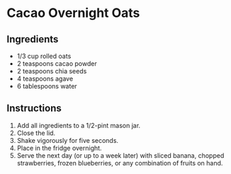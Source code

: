 # Cacao Overnight Oats

## Ingredients
- 1/3 cup rolled oats
- 2 teaspoons cacao powder
- 2 teaspoons chia seeds
- 4 teaspoons agave
- 6 tablespoons water

## Instructions
1. Add all ingredients to a 1/2-pint mason jar.
2. Close the lid.
3. Shake vigorously for five seconds.
4. Place in the fridge overnight.
5. Serve the next day (or up to a week later) with sliced banana, chopped strawberries, frozen blueberries, or any combination of fruits on hand.